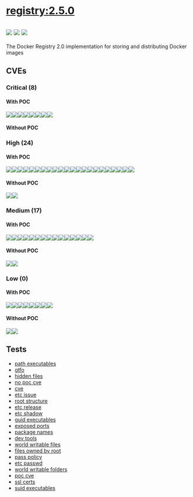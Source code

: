 # [registry:2.5.0](https://hub.docker.com/_/registry?tab=tags)
![](https://img.shields.io/static/v1?label=tag&message=2.5.0&color=blue)
![](https://img.shields.io/badge/Welcome%20to%20Alpine%20Linux%203.4-blue)
![](https://img.shields.io/badge/Kernel%20\r%20on%20an%20\m%20()-blue)
---
<p>
The Docker Registry 2.0 implementation for storing and distributing Docker images
</p>

## CVEs
### Critical (8)
#### With POC
[![](https://img.shields.io/badge/🔗%20CVE--2018--1312-CRITICAL-red)](https://github.com/trickest/cve/blob/main/2018/CVE-2018-1312.md)[![](https://img.shields.io/badge/🔗%20CVE--2017--3167-CRITICAL-red)](https://github.com/trickest/cve/blob/main/2017/CVE-2017-3167.md)[![](https://img.shields.io/badge/🔗%20CVE--2017--7679-CRITICAL-red)](https://github.com/trickest/cve/blob/main/2017/CVE-2017-7679.md)[![](https://img.shields.io/badge/🔗%20CVE--2017--3169-CRITICAL-red)](https://github.com/trickest/cve/blob/main/2017/CVE-2017-3169.md)[![](https://img.shields.io/badge/🔗%20CVE--2016--6303-CRITICAL-red)](https://github.com/trickest/cve/blob/main/2016/CVE-2016-6303.md)[![](https://img.shields.io/badge/🔗%20CVE--2016--2182-CRITICAL-red)](https://github.com/trickest/cve/blob/main/2016/CVE-2016-2182.md)[![](https://img.shields.io/badge/🔗%20CVE--2016--9843-CRITICAL-red)](https://github.com/trickest/cve/blob/main/2016/CVE-2016-9843.md)[![](https://img.shields.io/badge/🔗%20CVE--2016--9841-CRITICAL-red)](https://github.com/trickest/cve/blob/main/2016/CVE-2016-9841.md)
#### Without POC


### High (24)
#### With POC
[![](https://img.shields.io/badge/🔗%20CVE--2016--5387-HIGH-organge)](https://github.com/trickest/cve/blob/main/2016/CVE-2016-5387.md)[![](https://img.shields.io/badge/🔗%20CVE--2016--2180-HIGH-organge)](https://github.com/trickest/cve/blob/main/2016/CVE-2016-2180.md)[![](https://img.shields.io/badge/🔗%20CVE--2016--2183-HIGH-organge)](https://github.com/trickest/cve/blob/main/2016/CVE-2016-2183.md)[![](https://img.shields.io/badge/🔗%20CVE--2017--16544-HIGH-organge)](https://github.com/trickest/cve/blob/main/2017/CVE-2017-16544.md)[![](https://img.shields.io/badge/🔗%20CVE--2016--6301-HIGH-organge)](https://github.com/trickest/cve/blob/main/2016/CVE-2016-6301.md)[![](https://img.shields.io/badge/🔗%20CVE--2016--5300-HIGH-organge)](https://github.com/trickest/cve/blob/main/2016/CVE-2016-5300.md)[![](https://img.shields.io/badge/🔗%20CVE--2017--15715-HIGH-organge)](https://github.com/trickest/cve/blob/main/2017/CVE-2017-15715.md)[![](https://img.shields.io/badge/🔗%20CVE--2018--1303-HIGH-organge)](https://github.com/trickest/cve/blob/main/2018/CVE-2018-1303.md)[![](https://img.shields.io/badge/🔗%20CVE--2017--15710-HIGH-organge)](https://github.com/trickest/cve/blob/main/2017/CVE-2017-15710.md)[![](https://img.shields.io/badge/🔗%20CVE--2017--9789-HIGH-organge)](https://github.com/trickest/cve/blob/main/2017/CVE-2017-9789.md)[![](https://img.shields.io/badge/🔗%20CVE--2017--9798-HIGH-organge)](https://github.com/trickest/cve/blob/main/2017/CVE-2017-9798.md)[![](https://img.shields.io/badge/🔗%20CVE--2017--7668-HIGH-organge)](https://github.com/trickest/cve/blob/main/2017/CVE-2017-7668.md)[![](https://img.shields.io/badge/🔗%20CVE--2017--7659-HIGH-organge)](https://github.com/trickest/cve/blob/main/2017/CVE-2017-7659.md)[![](https://img.shields.io/badge/🔗%20CVE--2016--2179-HIGH-organge)](https://github.com/trickest/cve/blob/main/2016/CVE-2016-2179.md)[![](https://img.shields.io/badge/🔗%20CVE--2016--2181-HIGH-organge)](https://github.com/trickest/cve/blob/main/2016/CVE-2016-2181.md)[![](https://img.shields.io/badge/🔗%20CVE--2016--6302-HIGH-organge)](https://github.com/trickest/cve/blob/main/2016/CVE-2016-6302.md)[![](https://img.shields.io/badge/🔗%20CVE--2018--0732-HIGH-organge)](https://github.com/trickest/cve/blob/main/2018/CVE-2018-0732.md)[![](https://img.shields.io/badge/🔗%20CVE--2016--7052-HIGH-organge)](https://github.com/trickest/cve/blob/main/2016/CVE-2016-7052.md)[![](https://img.shields.io/badge/🔗%20CVE--2016--6304-HIGH-organge)](https://github.com/trickest/cve/blob/main/2016/CVE-2016-6304.md)[![](https://img.shields.io/badge/🔗%20CVE--2017--3731-HIGH-organge)](https://github.com/trickest/cve/blob/main/2017/CVE-2017-3731.md)[![](https://img.shields.io/badge/🔗%20CVE--2016--9840-HIGH-organge)](https://github.com/trickest/cve/blob/main/2016/CVE-2016-9840.md)[![](https://img.shields.io/badge/🔗%20CVE--2016--9842-HIGH-organge)](https://github.com/trickest/cve/blob/main/2016/CVE-2016-9842.md)
#### Without POC
[![](https://img.shields.io/badge/%20CVE--2017--9233-HIGH-organge)](https://github.com/trickest/cve/blob/main/2017/CVE-2017-9233.md)[![](https://img.shields.io/badge/%20CVE--2016--4472-HIGH-organge)](https://github.com/trickest/cve/blob/main/2016/CVE-2016-4472.md)

### Medium (17)
#### With POC
[![](https://img.shields.io/badge/🔗%20CVE--2018--1283-MEDIUM-yellow)](https://github.com/trickest/cve/blob/main/2018/CVE-2018-1283.md)[![](https://img.shields.io/badge/🔗%20CVE--2018--1301-MEDIUM-yellow)](https://github.com/trickest/cve/blob/main/2018/CVE-2018-1301.md)[![](https://img.shields.io/badge/🔗%20CVE--2018--1302-MEDIUM-yellow)](https://github.com/trickest/cve/blob/main/2018/CVE-2018-1302.md)[![](https://img.shields.io/badge/🔗%20CVE--2017--3732-MEDIUM-yellow)](https://github.com/trickest/cve/blob/main/2017/CVE-2017-3732.md)[![](https://img.shields.io/badge/🔗%20CVE--2016--7055-MEDIUM-yellow)](https://github.com/trickest/cve/blob/main/2016/CVE-2016-7055.md)[![](https://img.shields.io/badge/🔗%20CVE--2018--0739-MEDIUM-yellow)](https://github.com/trickest/cve/blob/main/2018/CVE-2018-0739.md)[![](https://img.shields.io/badge/🔗%20CVE--2018--0733-MEDIUM-yellow)](https://github.com/trickest/cve/blob/main/2018/CVE-2018-0733.md)[![](https://img.shields.io/badge/🔗%20CVE--2017--3735-MEDIUM-yellow)](https://github.com/trickest/cve/blob/main/2017/CVE-2017-3735.md)[![](https://img.shields.io/badge/🔗%20CVE--2018--0737-MEDIUM-yellow)](https://github.com/trickest/cve/blob/main/2018/CVE-2018-0737.md)[![](https://img.shields.io/badge/🔗%20CVE--2017--3737-MEDIUM-yellow)](https://github.com/trickest/cve/blob/main/2017/CVE-2017-3737.md)[![](https://img.shields.io/badge/🔗%20CVE--2018--5407-MEDIUM-yellow)](https://github.com/trickest/cve/blob/main/2018/CVE-2018-5407.md)[![](https://img.shields.io/badge/🔗%20CVE--2017--3736-MEDIUM-yellow)](https://github.com/trickest/cve/blob/main/2017/CVE-2017-3736.md)[![](https://img.shields.io/badge/🔗%20CVE--2016--6306-MEDIUM-yellow)](https://github.com/trickest/cve/blob/main/2016/CVE-2016-6306.md)[![](https://img.shields.io/badge/🔗%20CVE--2017--3738-MEDIUM-yellow)](https://github.com/trickest/cve/blob/main/2017/CVE-2017-3738.md)[![](https://img.shields.io/badge/🔗%20CVE--2018--0734-MEDIUM-yellow)](https://github.com/trickest/cve/blob/main/2018/CVE-2018-0734.md)
#### Without POC
[![](https://img.shields.io/badge/%20CVE--2017--15873-MEDIUM-yellow)](https://github.com/trickest/cve/blob/main/2017/CVE-2017-15873.md)[![](https://img.shields.io/badge/%20CVE--2012--6702-MEDIUM-yellow)](https://github.com/trickest/cve/blob/main/2012/CVE-2012-6702.md)

### Low (0)
#### With POC
[![](https://img.shields.io/badge/🔗%20CVE--2016--6303-LOW-blue)](https://github.com/trickest/cve/blob/main/2016/CVE-2016-6303.md)[![](https://img.shields.io/badge/🔗%20CVE--2018--1303-LOW-blue)](https://github.com/trickest/cve/blob/main/2018/CVE-2018-1303.md)[![](https://img.shields.io/badge/🔗%20CVE--2016--2181-LOW-blue)](https://github.com/trickest/cve/blob/main/2016/CVE-2016-2181.md)[![](https://img.shields.io/badge/🔗%20CVE--2018--1283-LOW-blue)](https://github.com/trickest/cve/blob/main/2018/CVE-2018-1283.md)[![](https://img.shields.io/badge/🔗%20CVE--2018--0739-LOW-blue)](https://github.com/trickest/cve/blob/main/2018/CVE-2018-0739.md)[![](https://img.shields.io/badge/🔗%20CVE--2018--0733-LOW-blue)](https://github.com/trickest/cve/blob/main/2018/CVE-2018-0733.md)[![](https://img.shields.io/badge/🔗%20CVE--2018--0737-LOW-blue)](https://github.com/trickest/cve/blob/main/2018/CVE-2018-0737.md)[![](https://img.shields.io/badge/🔗%20CVE--2017--3738-LOW-blue)](https://github.com/trickest/cve/blob/main/2017/CVE-2017-3738.md)
#### Without POC
[![](https://img.shields.io/badge/%20CVE--2016--4472-LOW-blue)](https://github.com/trickest/cve/blob/main/2016/CVE-2016-4472.md)[![](https://img.shields.io/badge/%20CVE--2017--15873-LOW-blue)](https://github.com/trickest/cve/blob/main/2017/CVE-2017-15873.md)

## Tests
* [path executables](reports/path-executables.txt)
* [gtfo](reports/gtfo.txt)
* [hidden files](reports/hidden-files.txt)
* [no poc cve](reports/no-poc-cve.txt)
* [cve](reports/cve.txt)
* [etc issue](reports/etc-issue.txt)
* [root structure](reports/root-structure.txt)
* [etc release](reports/etc-release.txt)
* [etc shadow](reports/etc-shadow.txt)
* [guid executables](reports/guid-executables.txt)
* [exposed ports](reports/exposed-ports.txt)
* [package names](reports/package-names.txt)
* [dev tools](reports/dev-tools.txt)
* [world writable files](reports/world-writable-files.txt)
* [files owned by root](reports/files-owned-by-root.txt)
* [pass policy](reports/pass-policy.txt)
* [etc passwd](reports/etc-passwd.txt)
* [world writable folders](reports/world-writable-folders.txt)
* [poc cve](reports/poc-cve.txt)
* [ssl certs](reports/ssl-certs.txt)
* [suid executables](reports/suid-executables.txt)
